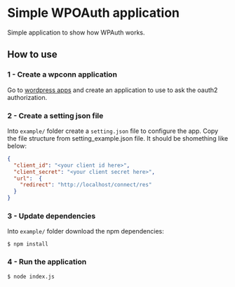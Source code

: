 
# Simple WPOAuth application

Simple application to show how WPAuth works.

## How to use

### 1 - Create a wpconn application

Go to [wordpress apps](https://developer.wordpress.com/apps) and
create an application to use to ask the oauth2 authorization.

### 2 - Create a setting json file

Into `example/` folder create a `setting.json` file to configure the app. Copy the 
file structure from setting_example.json file. It should be shomething like below:

```json
{
  "client_id": "<your client id here>",
  "client_secret": "<your client secret here>",
  "url":  {
    "redirect": "http://localhost/connect/res"
  }
}
```

### 3 - Update dependencies

Into `example/` folder download the npm dependencies:

```cli
$ npm install
```

### 4 - Run the application

```cli
$ node index.js
```
